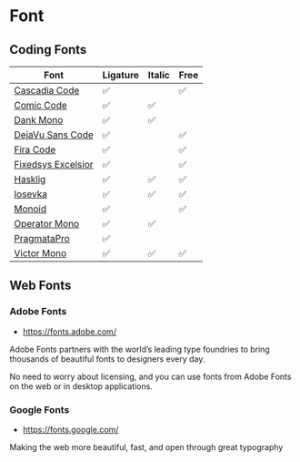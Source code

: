 # Font

## Coding Fonts

| Font                                                                         | Ligature | Italic | Free |
| ---------------------------------------------------------------------------- | -------- | ------ | ---- |
| [Cascadia Code](https://github.com/microsoft/cascadia-code)                  | ✅       |        | ✅   |
| [Comic Code](https://www.myfonts.com/fonts/tabular-type-foundry/comic-code/) | ✅       | ✅     |      |
| [Dank Mono](https://dank.sh/)                                                | ✅       | ✅     |      |
| [DejaVu Sans Code ](https://github.com/SSNikolaevich/DejaVuSansCode)         | ✅       |        | ✅   |
| [Fira Code](https://github.com/tonsky/FiraCode)                              | ✅       |        | ✅   |
| [Fixedsys Excelsior](https://github.com/kika/fixedsys)                       | ✅       |        | ✅   |
| [Hasklig](https://github.com/i-tu/Hasklig)                                   | ✅       | ✅     | ✅   |
| [Iosevka](https://typeof.net/Iosevka/)                                       | ✅       | ✅     | ✅   |
| [Monoid](https://larsenwork.com/monoid/)                                     | ✅       |        | ✅   |
| [Operator Mono](https://www.cufonfonts.com/font/operator-mono)               | ✅       | ✅     |      |
| [PragmataPro](https://www.fsd.it/shop/fonts/pragmatapro/)                    | ✅       |        |      |
| [Victor Mono](https://rubjo.github.io/victor-mono/)                          | ✅       | ✅     | ✅   |

## Web Fonts

### Adobe Fonts

- <https://fonts.adobe.com/>

Adobe Fonts partners with the world’s leading type foundries to bring thousands of beautiful fonts to designers every day.

No need to worry about licensing, and you can use fonts from Adobe Fonts on the web or in desktop applications.

### Google Fonts

- <https://fonts.google.com/>

Making the web more beautiful, fast, and open through great typography
